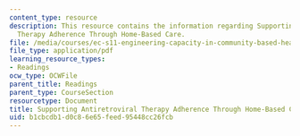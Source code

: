 ```yaml
---
content_type: resource
description: This resource contains the information regarding Supporting Antiretroviral
  Therapy Adherence Through Home-Based Care.
file: /media/courses/ec-s11-engineering-capacity-in-community-based-healthcare-fall-2005/b1cbcdb1d0c86e65feed95448cc26fcb_MITEC_S11F05_art_and_hbc.pdf
file_type: application/pdf
learning_resource_types:
- Readings
ocw_type: OCWFile
parent_title: Readings
parent_type: CourseSection
resourcetype: Document
title: Supporting Antiretroviral Therapy Adherence Through Home-Based Care
uid: b1cbcdb1-d0c8-6e65-feed-95448cc26fcb
---
```

